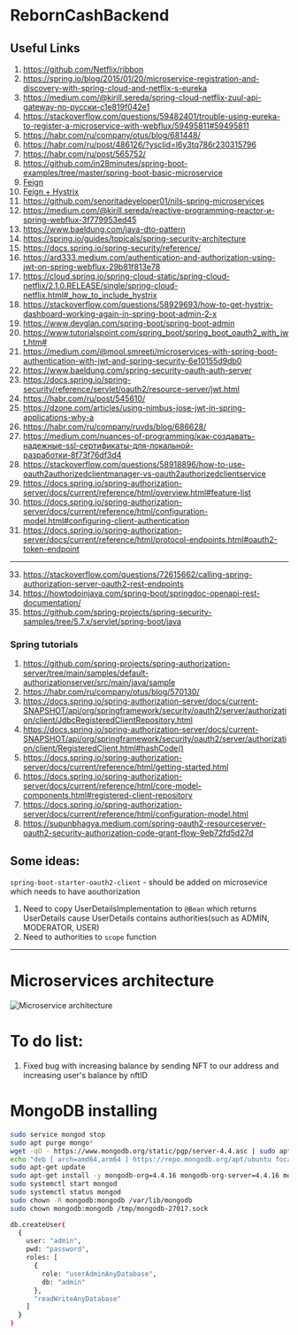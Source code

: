 # RebornCashBackend

## Useful Links

1) https://github.com/Netflix/ribbon
2) https://spring.io/blog/2015/01/20/microservice-registration-and-discovery-with-spring-cloud-and-netflix-s-eureka
3) https://medium.com/@kirill.sereda/spring-cloud-netflix-zuul-api-gateway-по-русски-c1e819f042e1
4) https://stackoverflow.com/questions/59482401/trouble-using-eureka-to-register-a-microservice-with-webflux/59495811#59495811
5) https://habr.com/ru/company/otus/blog/681448/
6) https://habr.com/ru/post/486126/?ysclid=l6y3tq786r230315796
7) https://habr.com/ru/post/565752/
8) https://github.com/in28minutes/spring-boot-examples/tree/master/spring-boot-basic-microservice
9) [Feign](https://medium.com/@kirill.sereda/spring-cloud-netflix-feign-по-русски-7b8272e8e110)
10) [Feign + Hystrix](https://medium.com/@kirill.sereda/spring-cloud-netflix-hystrix-по-русски-e60e91a6770f)
11) https://github.com/senoritadeveloper01/nils-spring-microservices
12) https://medium.com/@kirill.sereda/reactive-programming-reactor-и-spring-webflux-3f779953ed45
13) https://www.baeldung.com/java-dto-pattern
14) https://spring.io/guides/topicals/spring-security-architecture
15) https://docs.spring.io/spring-security/reference/
16) https://ard333.medium.com/authentication-and-authorization-using-jwt-on-spring-webflux-29b81f813e78
17) https://cloud.spring.io/spring-cloud-static/spring-cloud-netflix/2.1.0.RELEASE/single/spring-cloud-netflix.html#_how_to_include_hystrix
18) https://stackoverflow.com/questions/58929693/how-to-get-hystrix-dashboard-working-again-in-spring-boot-admin-2-x
19) https://www.devglan.com/spring-boot/spring-boot-admin
20) https://www.tutorialspoint.com/spring_boot/spring_boot_oauth2_with_jwt.htm#
21) https://medium.com/@mool.smreeti/microservices-with-spring-boot-authentication-with-jwt-and-spring-security-6e10155d9db0
22) https://www.baeldung.com/spring-security-oauth-auth-server
23) https://docs.spring.io/spring-security/reference/servlet/oauth2/resource-server/jwt.html
24) https://habr.com/ru/post/545610/
25) https://dzone.com/articles/using-nimbus-jose-jwt-in-spring-applications-why-a
26) https://habr.com/ru/company/ruvds/blog/686628/
27) https://medium.com/nuances-of-programming/как-создавать-надежные-ssl-сертификаты-для-локальной-разработки-8f73f76df3d4
28) https://stackoverflow.com/questions/58918896/how-to-use-oauth2authorizedclientmanager-vs-oauth2authorizedclientservice
29) https://docs.spring.io/spring-authorization-server/docs/current/reference/html/overview.html#feature-list
30) https://docs.spring.io/spring-authorization-server/docs/current/reference/html/configuration-model.html#configuring-client-authentication
31) https://docs.spring.io/spring-authorization-server/docs/current/reference/html/protocol-endpoints.html#oauth2-token-endpoint
--------
33) https://stackoverflow.com/questions/72615662/calling-spring-authorization-server-oauth2-rest-endpoints
34) https://howtodoinjava.com/spring-boot/springdoc-openapi-rest-documentation/
35) https://github.com/spring-projects/spring-security-samples/tree/5.7.x/servlet/spring-boot/java

### Spring tutorials
1) https://github.com/spring-projects/spring-authorization-server/tree/main/samples/default-authorizationserver/src/main/java/sample
2) https://habr.com/ru/company/otus/blog/570130/
3) https://docs.spring.io/spring-authorization-server/docs/current-SNAPSHOT/api/org/springframework/security/oauth2/server/authorization/client/JdbcRegisteredClientRepository.html
4) https://docs.spring.io/spring-authorization-server/docs/current-SNAPSHOT/api/org/springframework/security/oauth2/server/authorization/client/RegisteredClient.html#hashCode()
5) https://docs.spring.io/spring-authorization-server/docs/current/reference/html/getting-started.html
6) https://docs.spring.io/spring-authorization-server/docs/current/reference/html/core-model-components.html#registered-client-repository
7) https://docs.spring.io/spring-authorization-server/docs/current/reference/html/configuration-model.html
8) https://supunbhagya.medium.com/spring-oauth2-resourceserver-oauth2-security-authorization-code-grant-flow-9eb72fd5d27d


## Some ideas:
`spring-boot-starter-oauth2-client` - should be added on microsevice which needs to have aouthorization
1) Need to copy UserDetailsImplementation to `@Bean` which returns UserDetails cause UserDetails contains authorities(such as ADMIN, MODERATOR, USER)
2) Need to authorities to `scope` function
------

# Microservices architecture

![Microservice architecture](https://raw.githubusercontent.com/Abuzik/RebornCashBackend/main/documents/images/Architecture_of_microservices.png?token=GHSAT0AAAAAABM4Z4FGBLQCGCQY3WVE5GNUYYNFGFA)

# To do list:
1) Fixed bug with increasing balance by sending NFT to our address and increasing user's balance by nftID

# MongoDB installing

```bash
sudo service mongod stop 
sudo apt purge mongo*
wget -qO - https://www.mongodb.org/static/pgp/server-4.4.asc | sudo apt-key add -
echo "deb [ arch=amd64,arm64 ] https://repo.mongodb.org/apt/ubuntu focal/mongodb-org/4.4 multiverse" | sudo tee /etc/apt/sources.list.d/mongodb-org-4.4.list
sudo apt-get update
sudo apt-get install -y mongodb-org=4.4.16 mongodb-org-server=4.4.16 mongodb-org-shell=4.4.16 mongodb-org-mongos=4.4.16 mongodb-org-tools=4.4.16
sudo systemctl start mongod
sudo systemctl status mongod
sudo chown -R mongodb:mongodb /var/lib/mongodb
sudo chown mongodb:mongodb /tmp/mongodb-27017.sock
```
```bash
db.createUser(
  {
    user: "admin",
    pwd: "password",
    roles: [ 
      { 
        role: "userAdminAnyDatabase", 
        db: "admin" 
      }, 
      "readWriteAnyDatabase" 
    ]
  }
)
```
